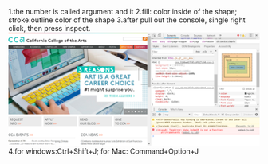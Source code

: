 1.the number is called argument and it 
2.fill: color inside of the shape; stroke:outline color of the shape
3.after pull out the console, single right click, then press inspect.
![errorscreenshot.PNG](errorscreenshot.PNG)
4.for windows:Ctrl+Shift+J; for Mac: Command+Option+J
